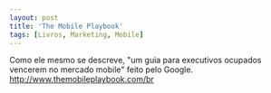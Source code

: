 ```yaml
---
layout: post
title: 'The Mobile Playbook'
tags: [Livros, Marketing, Mobile]
---
```


Como ele mesmo se descreve, "um guia para executivos ocupados vencerem no mercado mobile" feito pelo Google.<br>
<http://www.themobileplaybook.com/br>
